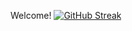 Welcome!
[![GitHub Streak](http://github-readme-streak-stats.herokuapp.com?user=archit0&theme=flag-india&date_format=j%20M%5B%20Y%5D)](https://git.io/streak-stats)
